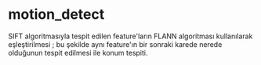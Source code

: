 # motion_detect
SIFT algoritmasıyla tespit edilen feature'ların FLANN algoritması kullanılarak
eşleştirilmesi ; bu şekilde aynı feature'ın bir sonraki karede nerede olduğunun
tespit edilmesi ile konum tespiti.
